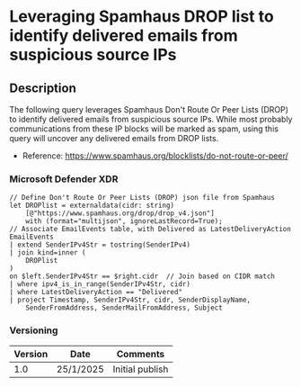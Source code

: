 # Leveraging Spamhaus DROP list to identify delivered emails from suspicious source IPs

## Description

The following query leverages Spamhaus Don't Route Or Peer Lists (DROP) to identify delivered emails from suspicious source IPs. While most probably communications from these IP blocks will be marked as spam, using this query will uncover any delivered emails from DROP lists.
- Reference: https://www.spamhaus.org/blocklists/do-not-route-or-peer/

### Microsoft Defender XDR
```
// Define Don't Route Or Peer Lists (DROP) json file from Spamhaus
let DROPlist = externaldata(cidr: string)
    [@"https://www.spamhaus.org/drop/drop_v4.json"] 
    with (format="multijson", ignoreLastRecord=True);
// Associate EmailEvents table, with Delivered as LatestDeliveryAction
EmailEvents
| extend SenderIPv4Str = tostring(SenderIPv4)
| join kind=inner (
    DROPlist
) 
on $left.SenderIPv4Str == $right.cidr  // Join based on CIDR match
| where ipv4_is_in_range(SenderIPv4Str, cidr)
| where LatestDeliveryAction == "Delivered"
| project Timestamp, SenderIPv4Str, cidr, SenderDisplayName,
    SenderFromAddress, SenderMailFromAddress, Subject

```

### Versioning
| Version       | Date          | Comments                               |
| ------------- |---------------| ---------------------------------------|
| 1.0           | 25/1/2025     | Initial publish                        |
